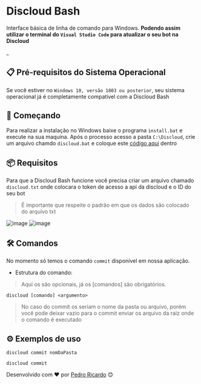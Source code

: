 # Discloud Bash
 Interface básica de linha de comando para Windows. **Podendo assim utilizar o terminal do  `Visual Studio Code` para atualizar o seu bot na Discloud**
 
 
 _
## 📋 Pré-requisitos do Sistema Operacional
 
Se você estiver no `Windows 10, versão 1803 ou posterior`, seu sistema operacional já é completamente compatível com a Discloud Bash
 
## 🚀 Começando
Para realizar a instalação no Windows baixe o programa `install.bat` e execute na sua maquina.
Após o processo acesso a pasta `C:\Discloud`, crie um arquivo chamdo `discloud.bat` e coloque este [código aqui](https://raw.githubusercontent.com/discloud/bash/main/system/windows/discloud.bat) dentro
 
 
## 📦 Requisitos
 
Para que a Discloud Bash funcione você precisa criar um arquivo chamado `discloud.txt` onde colocara o token de acesso a api da discloud e o ID do seu bot
> É importante que respeite o padrão em que os dados são colocado do arquivo txt
> 

![image](https://user-images.githubusercontent.com/36576303/147795407-e3464469-33c8-4c26-b0cf-a029dba24491.png)
![image](https://user-images.githubusercontent.com/36576303/147795563-6043ccc1-a8bf-4eb2-a8f7-ee13daeec4f0.png)


 
## 🛠️ Comandos
 
No momento só temos o comando `commit` disponível em nossa aplicação.
 
- Estrutura do comando:
 
> Aqui os <argumentos> são opcionais, já os [comandos] são obrigatórios.
 
```
discloud [comando] <argumento>
```
> No caso do commit os <argumentos> seriam o nome da pasta ou arquivo, porém você pode deixar vazio para o commit enviar os arquivo da raiz onde o comando é executado
 
 
## ⚙️ Exemplos de uso
 
```
discloud commit nomDaPasta

discloud commit
```










Desenvolvido com ❤️ por [Pedro Ricardo](https://discloud.app) 😊
